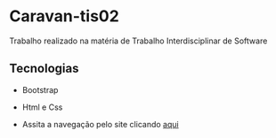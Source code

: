 # Caravan-tis02
Trabalho realizado na matéria de Trabalho Interdisciplinar de Software

## Tecnologias
- Bootstrap
- Html e Css

- Assita a navegação pelo site clicando [aqui](https://www.youtube.com/watch?v=LcG3KAC8M4M)
